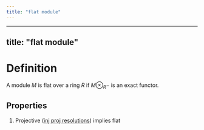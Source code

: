 ```yaml
---
title: "flat module"
---
```


---
title: "flat module"
---

# Definition
A module $M$ is flat over a ring $R$ if $M\otimes_R -$ is an exact functor.

## Properties
1. Projective ([inj proj resolutions](<notes/ntpy/Definitions/Homological algebra/inj proj resolutions.md>)) implies flat

